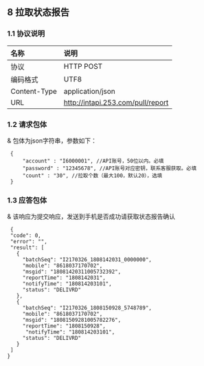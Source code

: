 ## 8 拉取状态报告

### 1.1 协议说明

|名称|说明|
|:--|:--|
|协议|HTTP POST|
|编码格式|UTF8|
|Content-Type|application/json|
|URL|http://intapi.253.com/pull/report|

### 1.2 请求包体

& 包体为json字符串，参数如下：

```
 { 
     "account" : "I6000001", //API账号，50位以内。必填
     "password" : "12345678", //API账号对应密钥，联系客服获取。必填
     "count" : "30", //拉取个数（最大100，默认20），选填
 }
 ```
 
 ### 1.3 应答包体
 
 & 该响应为提交响应，发送到手机是否成功请获取状态报告确认
 
 ```
  {
  "code": 0,
  "error": "",
  "result": [
    {
      "batchSeq": "I2170326_1808142031_0000000",
      "mobile": "8618037170702",
      "msgid": "18081420311005732392",
      "reportTime": "1808142031",
      "notifyTime": "180814203101",
      "status": "DELIVRD"
    },
    {
      "batchSeq": "I2170326_1808150928_5748789",
      "mobile": "8618037170702",
      "msgid": "18081509281005782276",
      "reportTime": "1808150928",
       "notifyTime": "180814203101",
      "status": "DELIVRD"
    }
  ]
}
```


